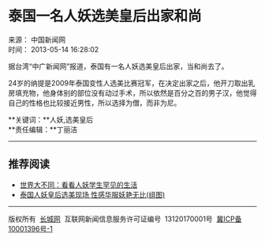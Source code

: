 # 泰国一名人妖选美皇后出家和尚

来源： 中国新闻网  
时间： 2013-05-14 16:28:02

据台湾“中广新闻网”报道，泰国有一名人妖选美皇后出家，当和尚去了。

24岁的纳提是2009年泰国变性人选美比赛冠军，在决定出家之后，他开刀取出乳房填充物，他身体别的部位没有动过手术，所以依然是百分之百的男子汉，他觉得自己的性格也比较接近男性，所以选择为僧，而非为尼。

**关键词：**人妖,选美皇后  
**责任编辑：**丁丽洁

---

## 推荐阅读

- [世界大不同：看看人妖学生罕见的生活](//news.hebei.com.cn/system/2013/04/02/012673568.shtml)
- [泰国人妖皇后选美现场 性感华服妖艳无比(组图)](//news.hebei.com.cn/system/2012/07/11/011962599.shtml)

---

版权所有  [长城网](//www.hebei.com.cn/)  互联网新闻信息服务许可证编号  13120170001号  [冀ICP备10001396号-1](https://beian.miit.gov.cn/)